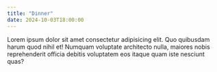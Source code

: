 ```yaml
---
title: "Dinner"
date: 2024-10-03T18:00:00
---
```


Lorem ipsum dolor sit amet consectetur adipisicing elit. Quo quibusdam harum quod nihil et! Numquam voluptate architecto nulla, maiores nobis reprehenderit officia debitis voluptatem eos itaque quam iste nesciunt quas?